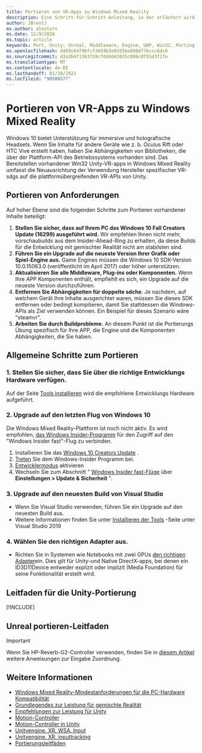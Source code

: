 ```yaml
---
title: Portieren von VR-Apps zu Windows Mixed Reality
description: Eine Schritt-für-Schritt-Anleitung, in der erläutert wird, wie Sie eine vorhandene immersive Anwendung in Windows Mixed Reality portieren.
author: JBrentJ
ms.author: alexturn
ms.date: 12/9/2020
ms.topic: article
keywords: Port, Unity, Unreal, Middleware, Engine, UWP, Win32, Porting, hololens 1. gen, Mixed Reality-Headset, Windows Mixed Reality-Headset, Migration, Windows 10, Eingabe Zuordnung,
ms.openlocfilehash: dd09c6479bfcf3659b3e9355be898d77bccc6dc6
ms.sourcegitcommit: d3a3b4f13b3728cfdd4d43035c806c0791d3f2fe
ms.translationtype: MT
ms.contentlocale: de-DE
ms.lasthandoff: 01/20/2021
ms.locfileid: "98580577"
---
```

# <a name="porting-vr-apps-to-windows-mixed-reality"></a>Portieren von VR-Apps zu Windows Mixed Reality

Windows 10 bietet Unterstützung für immersive und holografische Headsets. Wenn Sie Inhalte für andere Geräte wie z. b. Oculus Rift oder HTC Vive erstellt haben, haben Sie Abhängigkeiten von Bibliotheken, die über der Plattform-API des Betriebssystems vorhanden sind. Das Bereitstellen vorhandener Win32 Unity-VR-apps in Windows Mixed Reality umfasst die Neuausrichtung der Verwendung Hersteller spezifischer VR-sdgs auf die plattformübergreifenden VR-APIs von Unity.

## <a name="porting-requirements"></a>Portieren von Anforderungen

Auf hoher Ebene sind die folgenden Schritte zum Portieren vorhandener Inhalte beteiligt:
1. **Stellen Sie sicher, dass auf Ihrem PC das Windows 10 Fall Creators Update (16299) ausgeführt wird.** Wir empfehlen Ihnen nicht mehr, vorschaubuilds aus dem Insider-Ahead-Ring zu erhalten, da diese Builds für die Entwicklung mit gemischter Realität nicht am stabilsten sind.
2. **Führen Sie ein Upgrade auf die neueste Version Ihrer Grafik oder Spiel-Engine aus.** Game Engines müssen die Windows 10 SDK-Version 10.0.15063.0 (veröffentlicht im April 2017) oder höher unterstützen.
3. **Aktualisieren Sie alle Middleware, Plug-ins oder Komponenten.** Wenn Ihre APP Komponenten enthält, empfiehlt es sich, ein Upgrade auf die neueste Version durchzuführen.
4. **Entfernen Sie Abhängigkeiten für doppelte sdche**. Je nachdem, auf welchem Gerät Ihre Inhalte ausgerichtet waren, müssen Sie dieses SDK entfernen oder bedingt kompilieren, damit Sie stattdessen die Windows-APIs als Ziel verwenden können. Ein Beispiel für dieses Szenario wäre "steamvr".
5. **Arbeiten Sie durch Buildprobleme.** An diesem Punkt ist die Portierungs Übung spezifisch für Ihre APP, die Engine und die Komponenten Abhängigkeiten, die Sie haben.

## <a name="common-porting-steps"></a>Allgemeine Schritte zum Portieren

### <a name="1-make-sure-you-have-the-right-development-hardware"></a>1. Stellen Sie sicher, dass Sie über die richtige Entwicklungs Hardware verfügen.

Auf der Seite [Tools installieren](../install-the-tools.md#immersive-vr-headset-requirements) wird die empfohlene Entwicklungs Hardware aufgeführt.

### <a name="2-upgrade-to-the-latest-flight-of-windows-10"></a>2. Upgrade auf den letzten Flug von Windows 10

Die Windows Mixed Reality-Plattform ist noch nicht aktiv. Es wird empfohlen, [das Windows Insider-Programm](https://insider.windows.com/) für den Zugriff auf den "Windows Insider fast"-Flug zu verbinden.
1. Installieren Sie das [Windows 10 Creators Update](https://www.microsoft.com/software-download/windows10) .
2. [Treten](https://insider.windows.com/) Sie dem Windows-Insider Programm bei.
3. [Entwicklermodus](/windows/uwp/get-started/enable-your-device-for-development) aktivieren
4. Wechseln Sie zum Abschnitt " [Windows Insider fast-Flüge](/archive/blogs/uktechnet/joining-insider-preview) über **Einstellungen > Update & Sicherheit** ".

### <a name="3-upgrade-to-the-most-recent-build-of-visual-studio"></a>3. Upgrade auf den neuesten Build von Visual Studio
* Wenn Sie Visual Studio verwenden, führen Sie ein Upgrade auf den neuesten Build aus.
* Weitere Informationen finden Sie unter [Installieren der Tools](../install-the-tools.md#installation-checklist) -Seite unter Visual Studio 2019

### <a name="4-choose-the-correct-adapter"></a>4. Wählen Sie den richtigen Adapter aus.
* Richten Sie in Systemen wie Notebooks mit zwei GPUs [den richtigen Adapter](../native/rendering-in-directx.md#hybrid-graphics-pcs-and-mixed-reality-applications)ein. Dies gilt für Unity-und Native DirectX-apps, bei denen ein ID3D11Device entweder explizit oder implizit (Media Foundation) für seine Funktionalität erstellt wird.

## <a name="unity-porting-guidance"></a>Leitfaden für die Unity-Portierung

[!INCLUDE[](includes/unity-porting-guidance.md)]

## <a name="unreal-porting-guidance"></a>Unreal portieren-Leitfaden

> [!IMPORTANT]
> Wenn Sie HP-Reverb-G2-Controller verwenden, finden Sie in [diesem Artikel](../unreal/unreal-reverb-g2-controllers.md) weitere Anweisungen zur Eingabe Zuordnung.

## <a name="see-also"></a>Weitere Informationen
* [Windows Mixed Reality-Mindestanforderungen für die PC-Hardware Kompatibilität](/windows/mixed-reality/enthusiast-guide/windows-mixed-reality-minimum-pc-hardware-compatibility-guidelines)
* [Grundlegendes zur Leistung für gemischte Realität](../platform-capabilities-and-apis/understanding-performance-for-mixed-reality.md)
* [Empfehlungen zur Leistung für Unity](../unity/performance-recommendations-for-unity.md)
* [Motion-Controller](../../design/motion-controllers.md)
* [Motion-Controller in Unity](../unity/motion-controllers-in-unity.md)
* [Unityengine. XR. WSA. Input](https://docs.unity3d.com/ScriptReference/XR.WSA.Input.InteractionManager.html)
* [Unityengine. XR. inputtracking](https://docs.unity3d.com/ScriptReference/XR.InputTracking.html)
* [Portierungsleitfäden](porting-guides.md)